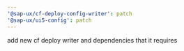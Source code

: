 ```yaml
---
'@sap-ux/cf-deploy-config-writer': patch
'@sap-ux/ui5-config': patch
---
```


add new cf deploy writer and dependencies that it requires
